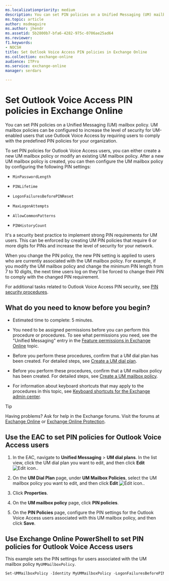 ```yaml
---
ms.localizationpriority: medium
description: You can set PIN policies on a Unified Messaging (UM) mailbox policy. UM mailbox policies can be configured to increase the level of security for UM-enabled users that use Outlook Voice Access by requiring users to comply with the predefined PIN policies for your organization.
ms.topic: article
author: msdmaguire
ms.author: jhendr
ms.assetid: 5b2800b7-bfa6-4282-975c-0706ae25ad64
ms.reviewer: 
f1.keywords:
- NOCSH
title: Set Outlook Voice Access PIN policies in Exchange Online
ms.collection: exchange-online
audience: ITPro
ms.service: exchange-online
manager: serdars

---
```


# Set Outlook Voice Access PIN policies in Exchange Online

You can set PIN policies on a Unified Messaging (UM) mailbox policy. UM mailbox policies can be configured to increase the level of security for UM-enabled users that use Outlook Voice Access by requiring users to comply with the predefined PIN policies for your organization.

To set PIN policies for Outlook Voice Access users, you can either create a new UM mailbox policy or modify an existing UM mailbox policy. After a new UM mailbox policy is created, you can then configure the UM mailbox policy by configuring the following PIN settings:

- `MinPasswordLength`

- `PINLifetime`

- `LogonFailuresBeforePINReset`

- `MaxLogonAttempts`

- `AllowCommonPatterns`

- `PINHistoryCount`

It's a security best practice to implement strong PIN requirements for UM users. This can be enforced by creating UM PIN policies that require 6 or more digits for PINs and increase the level of security for your network.

When you change the PIN policy, the new PIN setting is applied to users who are currently associated with the UM mailbox policy. For example, if you modify the UM mailbox policy and change the minimum PIN length from 7 to 10 digits, the next time users log on they'll be forced to change their PIN to comply with the changed PIN requirement.

For additional tasks related to Outlook Voice Access PIN security, see [PIN security procedures](pin-security-procedures.md).

## What do you need to know before you begin?

- Estimated time to complete: 5 minutes.

- You need to be assigned permissions before you can perform this procedure or procedures. To see what permissions you need, see the "Unified Messaging" entry in the [Feature permissions in Exchange Online](../../permissions-exo/feature-permissions.md) topic.

- Before you perform these procedures, confirm that a UM dial plan has been created. For detailed steps, see [Create a UM dial plan](../../voice-mail-unified-messaging/connect-voice-mail-system/create-um-dial-plan.md).

- Before you perform these procedures, confirm that a UM mailbox policy has been created. For detailed steps, see [Create a UM mailbox policy](../../voice-mail-unified-messaging/set-up-voice-mail/create-um-mailbox-policy.md).

- For information about keyboard shortcuts that may apply to the procedures in this topic, see [Keyboard shortcuts for the Exchange admin center](../../accessibility/keyboard-shortcuts-in-admin-center.md).

> [!TIP]
> Having problems? Ask for help in the Exchange forums. Visit the forums at [Exchange Online](https://social.technet.microsoft.com/forums/msonline/home?forum=onlineservicesexchange) or [Exchange Online Protection](https://social.technet.microsoft.com/forums/forefront/home?forum=FOPE).

## Use the EAC to set PIN policies for Outlook Voice Access users

1. In the EAC, navigate to **Unified Messaging** \> **UM dial plans**. In the list view, click the UM dial plan you want to edit, and then click **Edit** ![Edit icon.](../../media/ITPro_EAC_EditIcon.gif).

2. On the **UM Dial Plan** page, under **UM Mailbox Policies**, select the UM mailbox policy you want to edit, and then click **Edit** ![Edit icon.](../../media/ITPro_EAC_EditIcon.gif).

3. Click **Properties**.

4. On the **UM mailbox policy** page, click **PIN policies**.

5. On the **PIN Policies** page, configure the PIN settings for the Outlook Voice Access users associated with this UM mailbox policy, and then click **Save**.

## Use Exchange Online PowerShell to set PIN policies for Outlook Voice Access users

This example sets the PIN settings for users associated with the UM mailbox policy `MyUMMailboxPolicy`.

```PowerShell
Set-UMMailboxPolicy -Identity MyUMMailboxPolicy -LogonFailuresBeforePINReset 8 -MaxLogonAttempts 12 -MinPINLength 8 -PINHistoryCount 10 -PINLifetime 60 -ResetPINText "The PIN used to allow you access to your mailbox using Outlook Voice Access has been reset."
```
